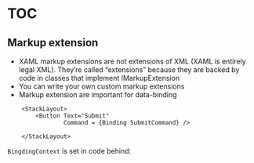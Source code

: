# TOC

## Markup extension
* XAML markup extensions are not extensions of XML (XAML is entirely legal XML). They’re called “extensions” because they are backed by code in classes that implement IMarkupExtension
* You can write your own custom markup extensions
* Markup extension are important for data-binding
```xaml
    <StackLayout>
        <Button Text="Submit"
                Command = {Binding SubmitCommand} />

    </StackLayout>
```
`BingdingContext` is set in code behind:
```c#

```
